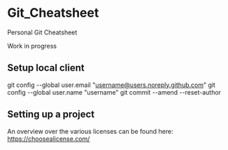 # Git_Cheatsheet
Personal Git Cheatsheet

Work in progress

## Setup local client
git config --global user.email "username@users.noreply.github.com"
git config --global user.name "username"
git commit --amend --reset-author

## Setting up a project
An overview over the various licenses can be found here:
https://choosealicense.com/
